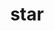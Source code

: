 ---
title: "star"
layout: cache
categories: [package, develop-2023-05-18]
meta: {"versions": ["2.7.6a"], "compilers": ["gcc@=7.3.1"], "oss": ["amzn2"], "platforms": ["linux"], "targets": ["aarch64", "neoverse_n1", "x86_64_v3"], "stacks": ["aws-ahug", "aws-ahug-aarch64", "aws-isc", "aws-isc-aarch64", "root"], "num_specs": 3, "num_specs_by_stack": {"root": 3, "aws-isc-aarch64": 2, "aws-ahug-aarch64": 2, "aws-isc": 1, "aws-ahug": 1}}
spec_details: [{"hash": "ypp2efz3cankgydj7l44oeef7rdgmjhz", "compiler": "gcc@=7.3.1", "versions": ["2.7.6a"], "os": "amzn2", "platform": "linux", "target": "aarch64", "variants": ["build_system=generic"], "stacks": ["root", "aws-isc-aarch64", "aws-ahug-aarch64"], "size": "-", "tarball": "https://binaries.spack.io/develop-2023-05-18/build_cache/linux-amzn2-aarch64/gcc-7.3.1/star-2.7.6a/linux-amzn2-aarch64-gcc-7.3.1-star-2.7.6a-ypp2efz3cankgydj7l44oeef7rdgmjhz.spack"}, {"hash": "qpxxcgyh4ukiiroiomwzutnciq4rym2w", "compiler": "gcc@=7.3.1", "versions": ["2.7.6a"], "os": "amzn2", "platform": "linux", "target": "neoverse_n1", "variants": ["build_system=generic"], "stacks": ["root", "aws-isc-aarch64", "aws-ahug-aarch64"], "size": "-", "tarball": "https://binaries.spack.io/develop-2023-05-18/build_cache/linux-amzn2-neoverse_n1/gcc-7.3.1/star-2.7.6a/linux-amzn2-neoverse_n1-gcc-7.3.1-star-2.7.6a-qpxxcgyh4ukiiroiomwzutnciq4rym2w.spack"}, {"hash": "qnzqmsbckvjnjuw5vgtig3oktncfia3i", "compiler": "gcc@=7.3.1", "versions": ["2.7.6a"], "os": "amzn2", "platform": "linux", "target": "x86_64_v3", "variants": ["build_system=generic"], "stacks": ["root", "aws-isc", "aws-ahug"], "size": "-", "tarball": "https://binaries.spack.io/develop-2023-05-18/build_cache/linux-amzn2-x86_64_v3/gcc-7.3.1/star-2.7.6a/linux-amzn2-x86_64_v3-gcc-7.3.1-star-2.7.6a-qnzqmsbckvjnjuw5vgtig3oktncfia3i.spack"}]
---